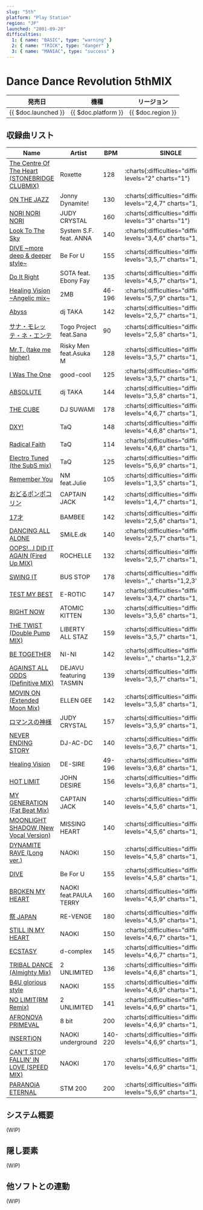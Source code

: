 ```yaml
---
slug: "5th"
platform: "Play Station"
region: "JP"
launched: "2001-09-20"
difficulties:
  1: { name: "BASIC", type: "warning" }
  2: { name: "TRICK", type: "danger" }
  3: { name: "MANIAC", type: "success" }
---
```


# Dance Dance Revolution 5thMIX

|発売日|機種|リージョン|
|------|----|---------|
|{{ $doc.launched }}|{{ $doc.platform }}|{{ $doc.region }}|

## 収録曲リスト

|Name|Artist|BPM|SINGLE|DOUBLE|
|----|------|---|------|------|
|[The Centre Of The Heart (STONEBRIDGE CLUBMIX)](/songs/the-centre-of-the-heart)|Roxette|128|:charts{:difficulties="difficulties" levels="2" charts="1"}|:charts{:difficulties="difficulties" levels="2" charts="1"}|
|[ON THE JAZZ](/songs/on-the-jazz)|Jonny Dynamite!|130|:charts{:difficulties="difficulties" levels="2,4,7" charts="1,2,3"}|:charts{:difficulties="difficulties" levels="3,5,7" charts="1,2,3"}|
|[NORI NORI NORI](/songs/nori-nori-nori)|JUDY CRYSTAL|160|:charts{:difficulties="difficulties" levels="3" charts="1"}|:charts{:difficulties="difficulties" levels="3" charts="1"}|
|[Look To The Sky](/songs/look-to-the-sky)|System S.F. feat. ANNA|140|:charts{:difficulties="difficulties" levels="3,4,6" charts="1,2,3"}|:charts{:difficulties="difficulties" levels="2,5,7" charts="1,2,3"}|
|[DIVE \~more deep & deeper style\~](/songs/dive-more-deep)|Be For U|155|:charts{:difficulties="difficulties" levels="3,5,7" charts="1,2,3"}|:charts{:difficulties="difficulties" levels="2,5,6" charts="1,2,3"}|
|[Do It Right](/songs/do-it-right-sota)|SOTA feat. Ebony Fay|135|:charts{:difficulties="difficulties" levels="4,5,7" charts="1,2,3"}|:charts{:difficulties="difficulties" levels="4,5,8" charts="1,2,3"}|
|[Healing Vision \~Angelic mix\~](/songs/healing-vision-angelic)|2MB|46-196|:charts{:difficulties="difficulties" levels="5,7,9" charts="1,2,3"}|:charts{:difficulties="difficulties" levels="5,7,9" charts="1,2,3"}|
|[Abyss](/songs/abyss)|dj TAKA|142|:charts{:difficulties="difficulties" levels="2,5,7" charts="1,2,3"}|:charts{:difficulties="difficulties" levels="3,5,7" charts="1,2,3"}|
|[サナ・モレッテ・ネ・エンテ](/songs/sana-mollete-ne-ente)|Togo Project feat.Sana|90|:charts{:difficulties="difficulties" levels="2,5,8" charts="1,2,3"}|:charts{:difficulties="difficulties" levels="2,5,8" charts="1,2,3"}|
|[Mr.T. (take me higher)](/songs/mr-t)|Risky Men feat.Asuka M|128|:charts{:difficulties="difficulties" levels="3,5,7" charts="1,2,3"}|:charts{:difficulties="difficulties" levels="3,5,7" charts="1,2,3"}|
|[I Was The One](/songs/i-was-the-one)|good-cool|125|:charts{:difficulties="difficulties" levels="3,5,7" charts="1,2,3"}|:charts{:difficulties="difficulties" levels="3,5,6" charts="1,2,3"}|
|[ABSOLUTE](/songs/absolute)|dj TAKA|144|:charts{:difficulties="difficulties" levels="3,5,8" charts="1,2,3"}|:charts{:difficulties="difficulties" levels="3,5,8" charts="1,2,3"}|
|[THE CUBE](/songs/the-cube)|DJ SUWAMI|178|:charts{:difficulties="difficulties" levels="4,6,7" charts="1,2,3"}|:charts{:difficulties="difficulties" levels="4,6,7" charts="1,2,3"}|
|[DXY!](/songs/dxy)|TaQ|148|:charts{:difficulties="difficulties" levels="4,6,8" charts="1,2,3"}|:charts{:difficulties="difficulties" levels="4,6,8" charts="1,2,3"}|
|[Radical Faith](/songs/radical-faith)|TaQ|114|:charts{:difficulties="difficulties" levels="4,6,8" charts="1,2,3"}|:charts{:difficulties="difficulties" levels="3,6,8" charts="1,2,3"}|
|[Electro Tuned (the SubS mix)](/songs/electro-tuned)|TaQ|125|:charts{:difficulties="difficulties" levels="5,6,9" charts="1,2,3"}|:charts{:difficulties="difficulties" levels="4,6,8" charts="1,2,3"}|
|[Remember You](/playstation-jp/extra/remember-you)|NM feat.Julie|105|:charts{:difficulties="difficulties" levels="1,3,5" charts="1,2,3"}|:charts{:difficulties="difficulties" levels="1,3,5" charts="1,2,3"}|
|[おどるポンポコリン](/songs/odoru-ponpokorin-captain-jack)|CAPTAIN JACK|142|:charts{:difficulties="difficulties" levels="1,4,7" charts="1,2,3"}|:charts{:difficulties="difficulties" levels="1,4,7" charts="1,2,3"}|
|[17才](/songs/seventeen)|BAMBEE|142|:charts{:difficulties="difficulties" levels="2,5,6" charts="1,2,3"}|:charts{:difficulties="difficulties" levels="2,4,6" charts="1,2,3"}|
|[DANCING ALL ALONE](/playstation-jp/4th/dancing-all-alone)|SMiLE.dk|140|:charts{:difficulties="difficulties" levels="2,5,7" charts="1,2,3"}|:charts{:difficulties="difficulties" levels="2,5,7" charts="1,2,3"}|
|[OOPS!...I DID IT AGAIN (Fired Up MIX)](/songs/oops-i-did-it-again-fired-up)|ROCHELLE|132|:charts{:difficulties="difficulties" levels="2,5,7" charts="1,2,3"}|:charts{:difficulties="difficulties" levels="2,5,8" charts="1,2,3"}|
|[SWING IT](/songs/swing-it)|BUS STOP|178|:charts{:difficulties="difficulties" levels=",," charts="1,2,3"}|:charts{:difficulties="difficulties" levels=",," charts="1,2,3"}|
|[TEST MY BEST](/songs/test-my-best)|E-ROTIC|147|:charts{:difficulties="difficulties" levels="3,4,7" charts="1,2,3"}|:charts{:difficulties="difficulties" levels="3,5,7" charts="1,2,3"}|
|[RIGHT NOW](/songs/right-now)|ATOMIC KITTEN|130|:charts{:difficulties="difficulties" levels="3,5,6" charts="1,2,3"}|:charts{:difficulties="difficulties" levels="4,5,7" charts="1,2,3"}|
|[THE TWIST (Double Pump MIX)](/songs/the-twist)|LIBERTY ALL STAZ|159|:charts{:difficulties="difficulties" levels="3,5,7" charts="1,2,3"}|:charts{:difficulties="difficulties" levels="2,5,7" charts="1,2,3"}|
|[BE TOGETHER](/songs/be-together)|NI-NI|142|:charts{:difficulties="difficulties" levels=",," charts="1,2,3"}|:charts{:difficulties="difficulties" levels=",," charts="1,2,3"}|
|[AGAINST ALL ODDS (Definitive MIX)](/songs/against-all-odds)|DEJAVU featuring TASMIN|139|:charts{:difficulties="difficulties" levels="3,5,7" charts="1,2,3"}|:charts{:difficulties="difficulties" levels="3,5,7" charts="1,2,3"}|
|[MOVIN ON (Extended Moon Mix)](/songs/movin-on)|ELLEN GEE|142|:charts{:difficulties="difficulties" levels="3,5,8" charts="1,2,3"}|:charts{:difficulties="difficulties" levels="3,5,7" charts="1,2,3"}|
|[ロマンスの神様](/songs/romance-no-kamisama)|JUDY CRYSTAL|157|:charts{:difficulties="difficulties" levels="3,5,9" charts="1,2,3"}|:charts{:difficulties="difficulties" levels="3,6,8" charts="1,2,3"}|
|[NEVER ENDING STORY](/songs/never-ending-story)|DJ-AC-DC|140|:charts{:difficulties="difficulties" levels="3,6,7" charts="1,2,3"}|:charts{:difficulties="difficulties" levels="3,6,7" charts="1,2,3"}|
|[Healing Vision](/songs/healing-vision)|DE-SIRE|49-196|:charts{:difficulties="difficulties" levels="3,6,8" charts="1,2,3"}|:charts{:difficulties="difficulties" levels="3,6,9" charts="1,2,3"}|
|[HOT LIMIT](/songs/hot-limit-long)|JOHN DESIRE|156|:charts{:difficulties="difficulties" levels="3,6,8" charts="1,2,3"}|:charts{:difficulties="difficulties" levels="3,6,8" charts="1,2,3"}|
|[MY GENERATION (Fat Beat Mix)](/songs/my-generation)|CAPTAIN JACK|140|:charts{:difficulties="difficulties" levels="4,5,6" charts="1,2,3"}|:charts{:difficulties="difficulties" levels="3,5,6" charts="1,2,3"}|
|[MOONLIGHT SHADOW (New Vocal Version)](/songs/moonlight-shadow)|MISSING HEART|140|:charts{:difficulties="difficulties" levels="4,5,6" charts="1,2,3"}|:charts{:difficulties="difficulties" levels="4,5,7" charts="1,2,3"}|
|[DYNAMITE RAVE (Long ver.)](/songs/dynamite-rave-long)|NAOKI|150|:charts{:difficulties="difficulties" levels="4,5,8" charts="1,2,3"}|:charts{:difficulties="difficulties" levels="4,6,9" charts="1,2,3"}|
|[DIVE](/playstation-jp/extra/dive)|Be For U|155|:charts{:difficulties="difficulties" levels="4,5,8" charts="1,2,3"}|:charts{:difficulties="difficulties" levels="4,6,7" charts="1,2,3"}|
|[BROKEN MY HEART](/playstation-jp/extra/broken-my-heart)|NAOKI feat.PAULA TERRY|160|:charts{:difficulties="difficulties" levels="4,5,9" charts="1,2,3"}|:charts{:difficulties="difficulties" levels="4,6,9" charts="1,2,3"}|
|[祭 JAPAN](/songs/matsuri-japan)|RE-VENGE|180|:charts{:difficulties="difficulties" levels="4,5,9" charts="1,2,3"}|:charts{:difficulties="difficulties" levels="4,6,8" charts="1,2,3"}|
|[STILL IN MY HEART](/songs/still-in-my-heart)|NAOKI|150|:charts{:difficulties="difficulties" levels="4,6,7" charts="1,2,3"}|:charts{:difficulties="difficulties" levels="4,5,7" charts="1,2,3"}|
|[ECSTASY](/songs/ecstasy)|d-complex|145|:charts{:difficulties="difficulties" levels="4,6,7" charts="1,2,3"}|:charts{:difficulties="difficulties" levels="4,6,7" charts="1,2,3"}|
|[TRIBAL DANCE (Almighty Mix)](/songs/tribal-dance)|2 UNLIMITED|136|:charts{:difficulties="difficulties" levels="4,6,8" charts="1,2,3"}|:charts{:difficulties="difficulties" levels="4,5,7" charts="1,2,3"}|
|[B4U glorious style](/songs/b4u-glorious)|NAOKI|155|:charts{:difficulties="difficulties" levels="4,6,9" charts="1,2,3"}|:charts{:difficulties="difficulties" levels="5,6,9" charts="1,2,3"}|
|[NO LIMIT(RM Remix)](/songs/no-limit)|2 UNLIMITED|141|:charts{:difficulties="difficulties" levels="4,6,9" charts="1,2,3"}|:charts{:difficulties="difficulties" levels="4,6,8" charts="1,2,3"}|
|[AFRONOVA PRIMEVAL](/playstation-jp/extra/afronova-primeval)|8 bit|200|:charts{:difficulties="difficulties" levels="4,6,9" charts="1,2,3"}|:charts{:difficulties="difficulties" levels="4,6,9" charts="1,2,3"}|
|[INSERTiON](/songs/insertion)|NAOKI underground|140-220|:charts{:difficulties="difficulties" levels="4,6,9" charts="1,2,3"}|:charts{:difficulties="difficulties" levels="4,6,8" charts="1,2,3"}|
|[CAN'T STOP FALLIN' IN LOVE (SPEED MIX)](/songs/cant-stop-fallin-in-love-speed)|NAOKI|170|:charts{:difficulties="difficulties" levels="4,6,9" charts="1,2,3"}|:charts{:difficulties="difficulties" levels="4,6,9" charts="1,2,3"}|
|[PARANOiA ETERNAL](/songs/paranoia-eternal)|STM 200|200|:charts{:difficulties="difficulties" levels="5,6,9" charts="1,2,3"}|:charts{:difficulties="difficulties" levels="5,6,9" charts="1,2,3"}|

## システム概要

(WIP)

## 隠し要素

(WIP)

## 他ソフトとの連動

(WIP)
